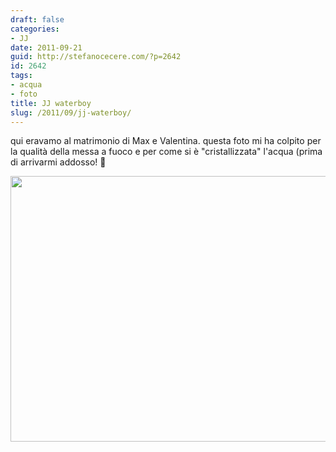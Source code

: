 ```yaml
---
draft: false
categories:
- JJ
date: 2011-09-21
guid: http://stefanocecere.com/?p=2642
id: 2642
tags:
- acqua
- foto
title: JJ waterboy
slug: /2011/09/jj-waterboy/
---
```


qui eravamo al matrimonio di Max e Valentina. questa foto mi ha colpito per la qualità della messa a fuoco e per come si è "cristallizzata" l'acqua (prima di arrivarmi addosso! 🙂

[<img src="http://stefanocecere.com/wp-content/uploads/sites/3/2011/09/JJ-watered.jpg" alt="" title="JJ-watered" width="640" height="425" class="alignnone size-full wp-image-2643" srcset="http://stefanocecere.com/wp-content/uploads/sites/3/2011/09/JJ-watered.jpg 640w, http://stefanocecere.com/wp-content/uploads/sites/3/2011/09/JJ-watered-300x199.jpg 300w" sizes="(max-width: 640px) 100vw, 640px" />](http://stefanocecere.com/wp-content/uploads/sites/3/2011/09/JJ-watered.jpg)